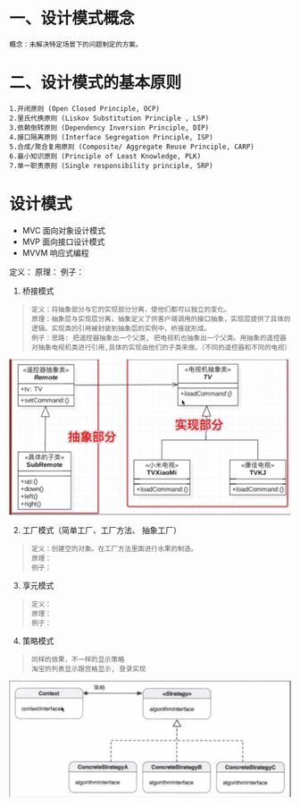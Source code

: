# 一、设计模式概念
    概念：未解决特定场景下的问题制定的方案。
# 二、设计模式的基本原则
    1.开闭原则 (Open Closed Principle, OCP) 
    2.里氏代换原则 (Liskov Substitution Principle , LSP)
    3.依赖倒转原则 (Dependency Inversion Principle, DIP) 
    4.接口隔离原则 (Interface Segregation Principle, ISP)
    5.合成/聚合复用原则 (Composite/ Aggregate Reuse Principle, CARP)
    6.最小知识原则 (Principle of Least Knowledge, PLK)
    7.单一职责原则 (Single responsibility principle, SRP)

# 设计模式

* MVC 面向对象设计模式
* MVP 面向接口设计模式
* MVVM 响应式编程

定义：
原理：
例子：

1. 桥接模式
>     定义：将抽象部分与它的实现部分分离，使他们都可以独立的变化。
>     原理：抽象层与实现层分离，抽象定义了供客户端调用的接口抽象，实现层提供了具体的逻辑。实现类的引用被封装到抽象层的实例中，桥接就形成。
>     例子：思路: 把遥控器抽象出一个父类, 把电视机也抽象出一个父类。用抽象的遥控器对抽象电视机类进行引用,具体的实现由他们的子类来做。（不同的遥控器和不同的电视）
![](image/qiaojie.png)
    
2. 工厂模式（简单工厂、工厂方法、 抽象工厂）
>     定义：创建空的对象。在工厂方法里面进行水果的制造。
>     原理：
>     例子：
    
3. 享元模式
>     定义：
>     原理：
>     例子：

4. 策略模式
>     同样的效果，不一样的显示策略
>     淘宝的列表显示跟宫格显示, 登录实现
![](image/celuo.png)


